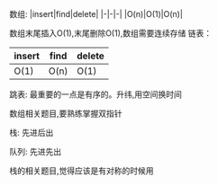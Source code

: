 数组: 
|insert|find|delete|
|-|-|-|
|O(n)|O(1)|O(n)|

数组末尾插入O(1),末尾删除O(1),数组需要连续存储
链表：

|insert|find|delete|
|-|-|-|
|O(1)|O(n)|O(1)|

跳表: 最重要的一点是有序的。升纬,用空间换时间

数组相关题目,要熟练掌握双指针

栈: 先进后出

队列: 先进先出

栈的相关题目,觉得应该是有对称的时候用

